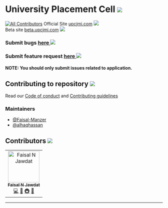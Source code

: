 # University Placement Cell ![][licence]
[![All Contributors](https://img.shields.io/badge/all_contributors-1-orange.svg?style=flat-square)](#contributors)
Official Site [upcjmi.com][official site] ![][website status]  
Beta site [beta.upcjmi.com][beta site] [![][build status]][netlify deploy]

### Submit bugs [here ![][bug]][submit bug] 
### Submit feature request [here ![][enhanchement]][submit feature request]
#### NOTE: You should only submit issues related to application.

## Contributing to repository ![][help wanted]
Read our [Code of conduct](/CODE_OF_CONDUCT.md) and [Contributing guidelines](/CONTRIBUTING.md)

### Maintainers
  - [@Faisal-Manzer](https://github.com/Faisal-Manzer)
  - [@alhaqhassan](https://github.com/alhaqhassan)
  
## Contributors ![][contributors]

<!-- ALL-CONTRIBUTORS-LIST:START - Do not remove or modify this section -->
<!-- prettier-ignore -->
<table>
  <tr>
    <td align="center"><a href="http://faisal.com"><img src="https://avatars0.githubusercontent.com/u/2758?v=4" width="100px;" alt="Faisal N Jawdat"/><br /><sub><b>Faisal N Jawdat</b></sub></a><br /><a href="https://github.com/Faisal-Manzer/upcjmi-react-app/commits?author=Faisal" title="Code">💻</a> <a href="#design-Faisal" title="Design">🎨</a> <a href="#infra-Faisal" title="Infrastructure (Hosting, Build-Tools, etc)">🚇</a> <a href="#maintenance-Faisal" title="Maintenance">🚧</a></td>
  </tr>
</table>

<!-- ALL-CONTRIBUTORS-LIST:END -->

---
[beta site]: [https://beta.upcjmi.com]
[official site]: [https://upcjmi.com]
[netlify deploy]: https://app.netlify.com/sites/amazing-mayer-f4232d/deploys

[submit bug]: https://github.com/Faisal-Manzer/upcjmi-react-app/issues/new?assignees=alhaqhassan&labels=bug&template=bug_report.md&title=
[bug]: https://img.shields.io/github/issues/Faisal-Manzer/upcjmi-react-app/bug
[submit feature request]: https://github.com/Faisal-Manzer/upcjmi-react-app/issues/new?assignees=Faisal-Manzer&labels=enhancement&template=feature_request.md&title=
[enhanchement]: https://img.shields.io/github/issues/Faisal-Manzer/upcjmi-react-app/enhanchment
[help wanted]: https://img.shields.io/github/issues/Faisal-Manzer/upcjmi-react-app/help%20wanted

[licence]: https://img.shields.io/github/license/Faisal-Manzer/upcjmi-react-app
[website status]: https://img.shields.io/website?down_message=down&up_message=running&url=https%3A%2F%2Fupcjmi.com
[build status]: https://api.netlify.com/api/v1/badges/e6d1c71d-5424-4b4e-a4ce-9aca76cff848/deploy-status

[contributors]: https://img.shields.io/github/contributors-anon/Faisal-Manzer/upcjmi-react-app
[faisal]: https://avatars3.githubusercontent.com/u/18066439?s=20&v=4
